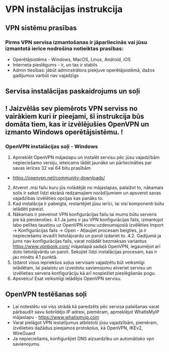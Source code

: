 # VPN instalācijas instrukcija

## VPN sistēmu prasības
### Pirms VPN servisa izmantošanas ir jāparliecinās vai jūsu izmantotā ierīce nodrošina notieiktas prasības:
- Operētājsistēma - Windows, MacOS, Linux, Android, iOS
- Interneta pieslēgums - ir, un tas ir stabils
- Admin tiesības: jābūt adminstrātora piekļuve operētājsistēmā, dažos gadijumos varbūt nav vajadzīgs

## Servisa instalācijas paskaidrojums un soļi

## **! Jaizvēlās sev piemērots VPN serviss no vairākiem kuri ir pieejami, šī instrukcija būs domāta tiem, kas ir izvēlējušies OpenVPN un izmanto Windows operētājsistēmu. !**

### OpenVPN instalācijas soļi - Windows
 1. Apmeklēt OpenVPN mājaslapu un instalēt servisu pēc jūsu vajadzībām nepieciešamo versiju, ieteicams lādēt jaunāko un pārliecināties par savas ierīces 32 vai 64 bitu prasībām
- https://openvpn.net/community-downloads/
 2. Atverot .msi failu kuru jūs nolādējāt no mājaslapas, palaižot to, nākamais solis ir sekot līdzi ekrānā redzamajiem norādījumiem un apsverot savas vajadzības izvēlēties opcijas kas panāks to.
 3. Kad instalācija ir pabeigta, restartējiet jūsu ierīci, lai visi komponenti būtu ielādēti pareizi.
 4. Nākamais ir pieveinot VPN konfigurācijas failu lai mums būtu serveris pie kā pievienoties.
 4.1 Ja jums ir jau VPN konfigurācijas fails, izmantojot labo pelītes taustiņu uz OpenVPN iconu uzdevumajoslā izvēlēties Import -> Konfigurācijas fails -> Open - Atļaujiet procesam beigties, ja ir nepieciešams ievadīt lietotājvardu un paroli izdariet to.
 4.2. Gadijumā ja jums nav konfigurācijas fails, varat nolādēt bezmaksas variantus https://www.vpnbook.com/ mājaslapā sadaļā OpenVPN, iegaumējot arī doto lietotājvārdu un paroli. Sekojiet līdzi instalācijas procesam, kas ir jau minēts 4.1 punktā.
 5. Izdarot visus iepriekšos soļus servisam vajadzētu būt veiksmīgi ielādētam, lai palaistu un izveidotu savienojumu atveriet servisu un izvēlieties servera konfigurāciju kā arī nospiežiet pieslēgšanās pogu.
 6. Apsveicu! Esat veiksmīgi ielādējis OpenVPN servisu.
  
## OpenVPN testēšanas soļi
- Lai notestētu vai viss strādā kā paredzēts pēc servisa palaišanas varat pārbaudīt savu šobrīdējo IP adresi, piemēram, apmeklējot WhatIsMyIP mājaslapu - https://www.whatismyip.com
- Varat pielāgot VPN iestatījumus atbilstoši jūsu vajadzībām, piemēram, izvēlieties dažādus pieejamos protokolus, kā OpenVPN, IKEv2, WireGuard
- Ja nepieciešams, konfigurējiet DNS aizsardzību un automātisko vpn savienojumu.
